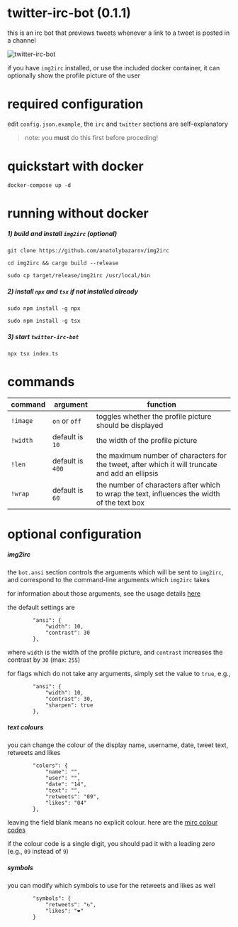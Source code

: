 # twitter-irc-bot (0.1.1)
this is an irc bot that previews tweets whenever a link to a tweet is posted in a channel

![twitter-irc-bot](https://i.imgur.com/cI1rIe8.png)

if you have `img2irc` installed, or use the included docker container, it can optionally show the profile picture of the user

# required configuration
edit `config.json.example`, the `irc` and `twitter` sections are self-explanatory

> note: you **must** do this first before proceding!

# quickstart with docker
`docker-compose up -d`


# running without docker
##### 1) build and install `img2irc` (optional)
`git clone https://github.com/anatolybazarov/img2irc`

`cd img2irc && cargo build --release`

`sudo cp target/release/img2irc /usr/local/bin`

##### 2) install `npx` and `tsx` if not installed already
`sudo npm install -g npx`

`sudo npm install -g tsx`

##### 3) start `twitter-irc-bot`
`npx tsx index.ts`

# commands
| command | argument | function |
| --- | --- | --- |
| `!image` | `on` or `off`  | toggles whether the profile picture should be displayed |
| `!width` | default is `10` | the width of the profile picture |
| `!len` | default is `400` | the maximum number of characters for the tweet, after which it will truncate and add an ellipsis |
| `!wrap` | default is `60` | the number of characters after which to wrap the text, influences the width of the text box |

# optional configuration

##### img2irc

the `bot.ansi` section controls the arguments which will be sent to `img2irc`, and correspond to the command-line arguments which `img2irc` takes

for information about those arguments, see the usage details [here](https://github.com/anatolybazarov/img2irc#usage)

the default settings are

```
        "ansi": {
            "width": 10,
            "contrast": 30
        },
```

where `width` is the width of the profile picture, and `contrast` increases the contrast by `30` (max: `255`)

for flags which do not take any arguments, simply set the value to `true`, e.g.,

```
        "ansi": {
            "width": 10,
            "contrast": 30,
            "sharpen": true
        },
```

##### text colours

you can change the colour of the display name, username, date, tweet text, retweets and likes

```
        "colors": {
            "name": "",
            "user": "",
            "date": "14",
            "text": "",
            "retweets": "09",
            "likes": "04"
        },
```

leaving the field blank means no explicit colour. here are the [mirc colour codes](https://www.mirc.com/colors.html)

if the colour code is a single digit, you should pad it with a leading zero (e.g., `09` instead of `9`)

##### symbols

you can modify which symbols to use for the retweets and likes as well

```
        "symbols": {
            "retweets": "↻",
            "likes": "❤"
        }
```